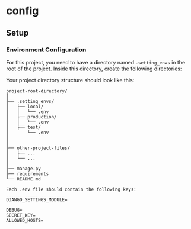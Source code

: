 # config

## Setup

### Environment Configuration

For this project, you need to have a directory named `.setting_envs` in the root of the project. Inside this directory, create the following directories:


Your project directory structure should look like this:

```plaintext
project-root-directory/
│
├── .setting_envs/
│   ├── local/
│   │   └── .env
│   ├── production/
│   │   └── .env
│   ├── test/
│       └── .env
│   
│
├── other-project-files/
│   ├── ...
│   └── ...
│
├── manage.py
├── requirements
└── README.md

Each .env file should contain the following keys:

DJANGO_SETTINGS_MODULE=

DEBUG=
SECRET_KEY=
ALLOWED_HOSTS=


